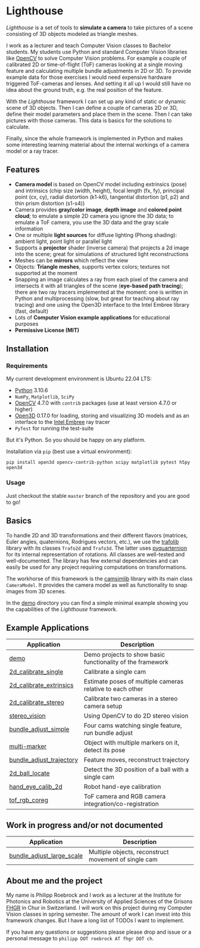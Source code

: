 # Lighthouse

*Lighthouse* is a set of tools to **simulate a camera** to take pictures of a scene consisting of 3D objects modeled as triangle meshes.

I work as a lecturer and teach Computer Vision classes to Bachelor students. My students use Python and standard Computer Vision libraries like [OpenCV](https://opencv.org/) to solve Computer Vision problems. For example a couple of calibrated 2D or time-of-flight (ToF) cameras looking at a single moving feature and calculating multiple bundle adjustments in 2D or 3D. To provide example data for those exercises I would need expensive hardware triggered ToF-cameras and lenses. And setting it all up I would still have no idea about the ground truth, e.g. the real position of the feature.

With the *Lighthouse* framework I can set up any kind of static or dynamic scene of 3D objects. Then I can define a couple of cameras 2D or 3D, define their model parameters and place them in the scene. Then I can take pictures with those cameras. This data is basics for the solutions to calculate.

Finally, since the whole framework is implemented in Python and makes some interesting learning material about the internal workings of a camera model or a ray tracer.



## Features

* **Camera model** is based on OpenCV model including extrinsics (pose) and intrinsics (chip size (width, height), focal length (fx, fy), principal point (cx, cy), radial distortion (k1-k6), tangential distortion (p1, p2) and thin prism distortion (s1-s4))
* Camera provides **gray/color image**, **depth image** and **colored point cloud**; to emulate a simple 2D camera you ignore the 3D data; to emulate a ToF camera, you use the 3D data and the gray scale information
* One or multiple **light sources** for diffuse lighting (Phong shading): ambient light, point light or parallel light
* Supports a **projector** shader (inverse camera) that projects a 2d image into the scene; great for simulations of structured light reconstructions
* Meshes can be **mirrors** which reflect the view
* Objects: **Triangle meshes**, supports vertex colors; textures not supported at the moment
* Snapping an image calculates a ray from each pixel of the camera and intersects it with all triangles of the scene (**eye-based path tracing**); there are two ray tracers implemented at the moment: one is written in Python and multiprocessing (slow, but great for teaching about ray tracing) and one using the Open3D interface to the Intel Embree library (fast, default)
* Lots of **Computer Vision example applications** for educational purposes
* **Permissive License (MIT)**



## Installation

### Requirements

My current development environment is Ubuntu 22.04 LTS:

* [Python](https://www.python.org/) 3.10.6
* `NumPy`, `Matplotlib`, `SciPy`
* [OpenCV](https://opencv.org/) 4.7.0 with `contrib` packages (use at least version 4.7.0 or higher)
* [Open3D](http://www.open3d.org/) 0.17.0 for loading, storing and visualizing 3D models and as an interface to the [Intel Embree](https://www.embree.org/) ray tracer
* `PyTest` for running the test-suite

But it's Python. So you should be happy on any platform.

Installation via `pip` (best use a virtual environment):

```
pip install open3d opencv-contrib-python scipy matplotlib pytest h5py open3d
```

### Usage

Just checkout the stable `master` branch of the repository and you are good to go!

## Basics

To handle 2D and 3D transformations and their different flavors (matrices, Euler angles, quaternions, Rodrigues vectors, etc.), we use the [trafolib](trafolib) library with its classes `Trafo2d` and `Trafo3d`. The latter uses [pyquarternion](https://github.com/KieranWynn/pyquaternion) for its internal representation of rotations. All classes are well-tested and well-documented. The library has few external dependencies and can easily be used for any project requiring computations on transformations.

The workhorse of this framework is the [camsimlib](camsimlib) library with its main class `CameraModel`. It provides the camera model as well as functionality to snap images from 3D scenes.

In the [demo](demo) directory you can find a simple minimal example showing you the capabilities of the *Lighthouse* framework.



## Example Applications

|Application                                           |Description                                               |
|------------------------------------------------------|----------------------------------------------------------|
|[demo](demo)                                          |Demo projects to show basic functionality of the framework|
|[2d_calibrate_single](2d_calibrate_single)            |Calibrate a single cam                                    |
|[2d_calibrate_extrinsics](2d_calibrate_extrinsics)    |Estimate poses of multiple cameras relative to each other |
|[2d_calibrate_stereo](2d_calibrate_stereo)            |Calibrate two cameras in a stereo camera setup            |
|[stereo_vision](stereo_vision)                        |Using OpenCV to do 2D stereo vision                       |
|[bundle_adjust_simple](bundle_adjust_simple)          |Four cams watching single feature, run bundle adjust      |
|[multi-marker](multi-marker)                          |Object with multiple markers on it, detect its pose       |
|[bundle_adjust_trajectory](bundle_adjust_trajectory)  |Feature moves, reconstruct trajectory                     |
|[2d_ball_locate](2d_ball_locate)                      |Detect the 3D position of a ball with a single cam        |
|[hand_eye_calib_2d](hand_eye_calib_2d)                |Robot hand-eye calibration                                |
|[tof_rgb_coreg](tof_rgb_coreg)                        |ToF camera and RGB camera integration/co-registration     |



## Work in progress and/or not documented

|Application                                           |Description                                               |
|------------------------------------------------------|----------------------------------------------------------|
|[bundle_adjust_large_scale](bundle_adjust_large_scale)|Multiple objects, reconstruct movement of single cam      |



## About me and the project

My name is Philipp Roebrock and I work as a lecturer at the Institute for Photonics and Robotics at the University of Applied Sciences of the Grisons [FHGR](https://www.fhgr.ch/) in Chur in Switzerland. I will work on this project during my Computer Vision classes in spring semester. The amount of work I can invest into this framework changes. But I have a long list of TODOs I want to implement.

If you have any questions or suggestions please please drop and issue or a personal message to `philipp DOT roebrock AT fhgr DOT ch`.
